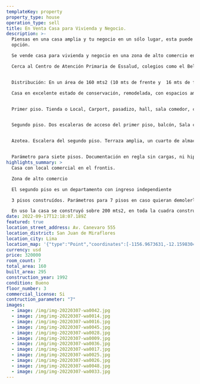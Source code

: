 ```yaml
---
templateKey: property
property_type: house
operation_type: sell
title: En Venta Casa para Vivienda y Negocio.
description: >-
  Piensas en una casa amplia y tu negocio en un sólo lugar, esta puede ser tu
  opción. 

  Se vende casa para vivienda y negocio en una zona de alto comercio en San Juan de Miraflores. Zona con rejas de seguridad cerca a parques y negocios de todo tipo. En la quinta cuadra de la Av. Canevaro, zona de alto comercio.

  Cerca al Centro de Atención Primaria de Essalud, colegios como el Bello, Euler, Maristas y Canevaro, cerca al Complejo Deportivo del IPD, clinicas, bancos, reniec, etc. rodeado de restaurantes.


  Distribución: En un área de 160 mts2 (10 mts de frente y  16 mts de fondo) se levantan 3 pisos. 

  Casa en excelente estado de conservación, remodelada, con espacios amplios bien distribuidos, iluminados y ventilados. 


  Primer piso. Tienda o Local, Carport, pasadizo, hall, sala comedor, cocina, tres dormitorios, tres baños, cuarto de servicio o depósito, patio, lavandería y dos escaleras de acceso al segundo piso. 


  Segundo piso. Dos escaleras de acceso del primer piso, balcón, Sala comedor, tres dormitorios con closet, un escritorio o almacén, cocina, baño completo y una escalera a la azotea. 


  Azotea. Escalera del segundo piso. Terraza amplia, un cuarto de almacen en material liviano y tendal. 


  Parámetro para siete pisos. Documentación en regla sin cargas, ni hipotecas en Sunarp y Municipalidad de SJM.
highlights_summary: >
  Casa con local comercial en el frontis.

  Zona de alto comercio

  El segundo piso es un departamento con ingreso independiente

  3 pisos construídos. Parámetros para 7 pisos en caso quieran demolerla. Sobre ella dos pisos más.

  En uso la casa se construyó sobre 200 mts2, en toda la cuadra construyeron en el retiro que son 40 mts2 más.
date: 2022-09-17T12:18:07.189Z
featured: true
location_street_address: Av. Canevaro 555
location_district: San Juan de Miraflores
location_city: Lima
location_map: '{"type":"Point","coordinates":[-1156.9673631,-12.1598304]}'
currency: usd
price: 320000
room_count: 7
total_area: 160
built_area: 295
construction_year: 1992
condition: Bueno
floor_number: 3
commercial_license: Si
contruction_parameter: "7"
images:
  - image: /img/img-20220307-wa0042.jpg
  - image: /img/img-20220307-wa0014.jpg
  - image: /img/img-20220307-wa0016.jpg
  - image: /img/img-20220307-wa0045.jpg
  - image: /img/img-20220307-wa0028.jpg
  - image: /img/img-20220307-wa0009.jpg
  - image: /img/img-20220307-wa0036.jpg
  - image: /img/img-20220307-wa0017.jpg
  - image: /img/img-20220307-wa0025.jpg
  - image: /img/img-20220307-wa0026.jpg
  - image: /img/img-20220307-wa0048.jpg
  - image: /img/img-20220307-wa0033.jpg
---
```

